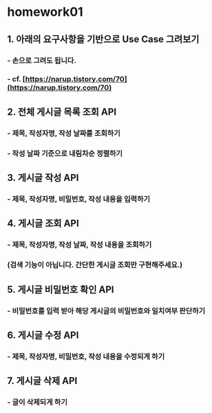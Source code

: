 # homework01

## 1. 아래의 요구사항을 기반으로 Use Case 그려보기
### - 손으로 그려도 됩니다.
### - cf. [https://narup.tistory.com/70](https://narup.tistory.com/70)
## 2. 전체 게시글 목록 조회 API
### - 제목, 작성자명, 작성 날짜를 조회하기
### - 작성 날짜 기준으로 내림차순 정렬하기
## 3. 게시글 작성 API
### - 제목, 작성자명, 비밀번호, 작성 내용을 입력하기
## 4. 게시글 조회 API
### - 제목, 작성자명, 작성 날짜, 작성 내용을 조회하기 
### (검색 기능이 아닙니다. 간단한 게시글 조회만 구현해주세요.)
## 5. 게시글 비밀번호 확인 API
### - 비밀번호를 입력 받아 해당 게시글의 비밀번호와 일치여부 판단하기
## 6. 게시글 수정 API
### - 제목, 작성자명, 비밀번호, 작성 내용을 수정되게 하기
## 7. 게시글 삭제 API
### - 글이 삭제되게 하기
